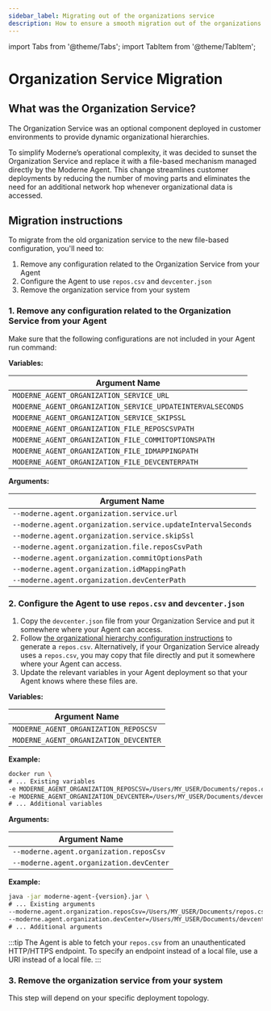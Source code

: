```yaml
---
sidebar_label: Migrating out of the organizations service
description: How to ensure a smooth migration out of the organizations service.
---
```


import Tabs from '@theme/Tabs';
import TabItem from '@theme/TabItem';

# Organization Service Migration

## What was the Organization Service?

The Organization Service was an optional component deployed in customer environments to provide dynamic organizational hierarchies.

To simplify Moderne’s operational complexity, it was decided to sunset the Organization Service and replace it with a file-based mechanism managed directly by the Moderne Agent. This change streamlines customer deployments by reducing the number of moving parts and eliminates the need for an additional network hop whenever organizational data is accessed.

## Migration instructions

To migrate from the old organization service to the new file-based configuration, you'll need to:

1. Remove any configuration related to the Organization Service from your Agent
2. Configure the Agent to use `repos.csv` and `devcenter.json`
3. Remove the organization service from your system

### 1. Remove any configuration related to the Organization Service from your Agent

Make sure that the following configurations are not included in your Agent run command:

<Tabs groupId="agent-type">
<TabItem value="oci-container" label="OCI Container">

**Variables:**

| Argument Name                                              |
|------------------------------------------------------------|
| `MODERNE_AGENT_ORGANIZATION_SERVICE_URL`                   |
| `MODERNE_AGENT_ORGANIZATION_SERVICE_UPDATEINTERVALSECONDS` |
| `MODERNE_AGENT_ORGANIZATION_SERVICE_SKIPSSL`               |
| `MODERNE_AGENT_ORGANIZATION_FILE_REPOSCSVPATH`             | 
| `MODERNE_AGENT_ORGANIZATION_FILE_COMMITOPTIONSPATH`        | 
| `MODERNE_AGENT_ORGANIZATION_FILE_IDMAPPINGPATH`            | 
| `MODERNE_AGENT_ORGANIZATION_FILE_DEVCENTERPATH`            | 

</TabItem>

<TabItem value="executable-jar" label="Executable JAR">

**Arguments:**

| Argument Name                                                |
|--------------------------------------------------------------|
| `--moderne.agent.organization.service.url`                   |
| `--moderne.agent.organization.service.updateIntervalSeconds` |
| `--moderne.agent.organization.service.skipSsl`               |
| `--moderne.agent.organization.file.reposCsvPath`             | 
| `--moderne.agent.organization.commitOptionsPath`             | 
| `--moderne.agent.organization.idMappingPath`                 | 
| `--moderne.agent.organization.devCenterPath`                 | 

</TabItem>
</Tabs>

### 2. Configure the Agent to use `repos.csv` and `devcenter.json`

1. Copy the `devcenter.json` file from your Organization Service and put it somewhere where your Agent can access.
2. Follow [the organizational hierarchy configuration instructions](./configure-organizations-hierarchy.md) to generate a `repos.csv`. Alternatively, if your Organization Service already uses a `repos.csv`, you may copy that file directly and put it somewhere where your Agent can access.
3. Update the relevant variables in your Agent deployment so that your Agent knows where these files are.

<Tabs groupId="agent-type">
<TabItem value="oci-container" label="OCI Container">

**Variables:**

| Argument Name                          |
|----------------------------------------|
| `MODERNE_AGENT_ORGANIZATION_REPOSCSV`  |
| `MODERNE_AGENT_ORGANIZATION_DEVCENTER` |

**Example:**

```bash
docker run \
# ... Existing variables
-e MODERNE_AGENT_ORGANIZATION_REPOSCSV=/Users/MY_USER/Documents/repos.csv \
-e MODERNE_AGENT_ORGANIZATION_DEVCENTER=/Users/MY_USER/Documents/devcenter.json \
# ... Additional variables
```

</TabItem>

<TabItem value="executable-jar" label="Executable JAR">

**Arguments:**

| Argument Name                            |
|------------------------------------------|
| `--moderne.agent.organization.reposCsv`  |
| `--moderne.agent.organization.devCenter` |

**Example:**

```bash
java -jar moderne-agent-{version}.jar \
# ... Existing arguments
--moderne.agent.organization.reposCsv=/Users/MY_USER/Documents/repos.csv \
--moderne.agent.organization.devCenter=/Users/MY_USER/Documents/devcenter.json \
# ... Additional arguments
```

</TabItem>
</Tabs>


:::tip
The Agent is able to fetch your `repos.csv` from an unauthenticated HTTP/HTTPS endpoint. To specify an endpoint instead of a local file, use a URI instead of a local file.
:::

### 3. Remove the organization service from your system

This step will depend on your specific deployment topology. 

